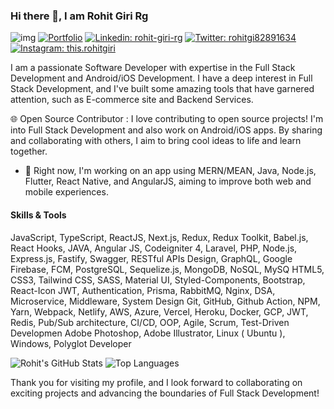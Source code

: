### Hi there 👋, I am Rohit Giri Rg

![img](https://komarev.com/ghpvc/?username=RohitGiriRg&base=1000&style=flat-square) [![Portfolio](https://img.shields.io/badge/-Portfolio-2c3e50?style=flat-square&logo=briefcase&logoColor=white)](https://vercel-portfolio-lake.vercel.app/) [![Linkedin: rohit-giri-rg](https://img.shields.io/badge/-Rohit%20Giri-blue?style=flat-square&logo=Linkedin&logoColor=white&link=https://www.linkedin.com/in/rohit-giri-rg/)](https://www.linkedin.com/in/rohit-giri-rg/) [![Twitter: rohitgi82891634](https://img.shields.io/twitter/follow/rohitgi82891634?style=social)](https://twitter.com/rohitgi82891634) [![Instagram: this.rohitgiri](https://img.shields.io/badge/-this.rohitgiri-E4405F?style=flat-square&logo=Instagram&logoColor=white&link=https://www.instagram.com/this.rohitgiri/)](https://www.instagram.com/this.rohitgiri/)

<!-- [![GitHub RohitGiriRg](https://img.shields.io/github/followers/RohitGiriRg?label=follow&style=social)](https://github.com/RohitGiriRg) -->

I am a passionate Software Developer with expertise in the Full Stack Development and Android/iOS Development. I have a deep interest in Full Stack Development, and I've built some amazing tools that have garnered attention, such as E-commerce site and Backend Services.

🌐 Open Source Contributor : I love contributing to open source projects! I'm into Full Stack Development and also work on Android/iOS apps. By sharing and collaborating with others, I aim to bring cool ideas to life and learn together.

- 🔭 Right now, I'm working on an app using MERN/MEAN, Java, Node.js, Flutter, React Native, and AngularJS, aiming to improve both web and mobile experiences.

#### Skills & Tools
JavaScript, TypeScript, ReactJS, Next.js, Redux, Redux Toolkit, Babel.js, React Hooks, JAVA,
Angular JS, Codeigniter 4, Laravel, PHP,
Node.js, Express.js, Fastify, Swagger, RESTful APIs
Design, GraphQL, Google Firebase, FCM, PostgreSQL, Sequelize.js, MongoDB, NoSQL, MySQ
HTML5, CSS3, Tailwind CSS, SASS, Material UI, Styled-Components, Bootstrap, React-Icon
JWT, Authentication, Prisma, RabbitMQ, Nginx, DSA, Microservice, Middleware, System Design
Git, GitHub, Github Action, NPM, Yarn, Webpack, Netlify, AWS, Azure, Vercel, Heroku, Docker,
GCP, JWT, Redis, Pub/Sub architecture, CI/CD, OOP, Agile, Scrum, Test-Driven Developmen
Adobe Photoshop, Adobe Illustrator, Linux ( Ubuntu ), Windows, Polyglot Developer

<!--

Here are some ideas to get you started:

- 🔭 I’m currently working on ...
- 🌱 I’m currently learning ...
- 👯 I’m looking to collaborate on ...
- 🤔 I’m looking for help with ...
- 💬 Ask me about ...
- 📫 How to reach me: ...
- 😄 Pronouns: ...
- ⚡ Fun fact: ...
  -->

<p>
  <img src="https://github-readme-stats.vercel.app/api?username=rohitgirirg&hide=issues&count_private=true&show_icons=true&theme=calm" alt="Rohit's GitHub Stats">


  <img src="https://github-readme-stats.vercel.app/api/top-langs/?username=rohitgirirg&layout=compact&theme=calm" alt="Top Languages">
</p>



Thank you for visiting my profile, and I look forward to collaborating on exciting projects and advancing the boundaries of Full Stack Development!
